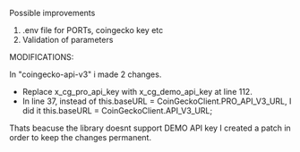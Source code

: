 Possible improvements

1. .env file for PORTs, coingecko key etc
2. Validation of parameters 

MODIFICATIONS: 

In "coingecko-api-v3" i made 2 changes. 
- Replace x_cg_pro_api_key with x_cg_demo_api_key at line 112.
- In line 37, instead of this.baseURL = CoinGeckoClient.PRO_API_V3_URL, I did it this.baseURL = CoinGeckoClient.API_V3_URL;

Thats beacuse the library doesnt support DEMO API key
I created a patch in order to keep the changes permanent.
